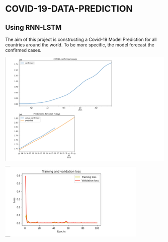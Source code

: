 # COVID-19-DATA-PREDICTION
## Using RNN-LSTM

The aim of this project is constructing a Covid-19 Model Prediction for all countries around the world. To be more specific, the model forecast the confirmed cases.


![](World.png)

![](Training_loss.png)
